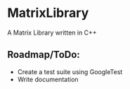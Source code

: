 # MatrixLibrary
A Matrix Library written in C++
## Roadmap/ToDo:
<ul>
  <li>Create a test suite using GoogleTest</li>
  <li>Write documentation</li>
</ul>
